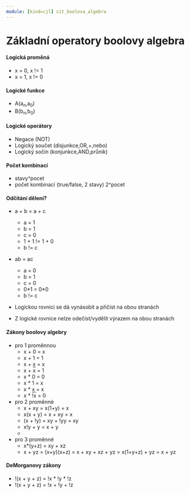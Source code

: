 ```yaml
---
module: [kind=cjl] cit_boolova_algebra
---
```

# Základní operatory boolovy algebra

#### Logická proměná
- x = 0, x != 1
- x = 1, x != 0

#### Logické funkce
- A(a<sub>n</sub>,a<sub>0</sub>)
- B(b<sub>n</sub>,b<sub>0</sub>)

#### Logické operátory
- Negace (NOT)
- Logický součet (disjunkce,OR,+,nebo)
- Logický sočin (konjunkce,AND,průnik)

#### Počet kombinací
- stavy^pocet
- počet kombinací (true/false, 2 stavy) 2^pocet

#### Odčítání dělení?
- a + b = a + c
    - a = 1
    - b = 1
    - c = 0
    - 1 + 1 != 1 + 0
    - b != c
- ab = ac
    - a = 0
    - b = 1
    - c = 0
    - 0\*1 = 0\*0
    - b != c

- Logickou rovnici se dá vynásobit a přičíst na obou stranách
- Z logické rovnice nelze odečíst/vydělit výrazem na obou stranách

#### Zákony boolovy algebry
- pro 1 proměnnou
    - x + 0 = x
    - x + 1 = 1
    - x + x = x
    - x + <span style="text-decoration-line: overline">x</span> = 1
    - x * 0 = 0
    - x * 1 = x
    - x * x = x
    - x * <span style="text-decoration-line: overline">!x</span> = 0
- pro 2 proměnné
    - x + xy = x(1+y) = x
    - x(x + y) = x + xy = x
    - (x + !y) = xy + !yy = xy
    - x!y + y = x + y
    -
- pro 3 proměnné
    - x*(y+z) = xy + xz
    - x + yz = (x+y)(x+z) = x + xy + xz + yz = x(1+y+z) + yz = x + yz

#### DeMorganovy zákony
- !(x + y + z) = !x * !y * !z
- !(x + y + z) = !x + !y + !z